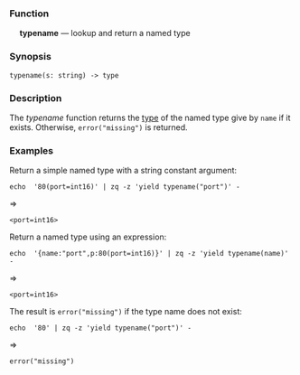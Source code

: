### Function

&emsp; **typename** &mdash; lookup and return a named type

### Synopsis

```
typename(s: string) -> type
```
### Description

The _typename_ function returns the [type](../../formats/zson.md#357-type-type) of the
named type give by `name` if it exists.  Otherwise, `error("missing")` is returned.

### Examples

Return a simple named type with a string constant argument:
```mdtest-command
echo  '80(port=int16)' | zq -z 'yield typename("port")' -
```
=>
```mdtest-output
<port=int16>
```
Return a named type using an expression:
```mdtest-command
echo  '{name:"port",p:80(port=int16)}' | zq -z 'yield typename(name)' -
```
=>
```mdtest-output
<port=int16>
```
The result is `error("missing")` if the type name does not exist:
```mdtest-command
echo  '80' | zq -z 'yield typename("port")' -
```
=>
```mdtest-output
error("missing")
```
